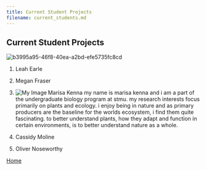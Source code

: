 ```yaml
---
title: Current Student Projects
filename: current_students.md
---
```

## Current Student Projects

![b3995a95-46f8-40ea-a2bd-efe5735fc8cd](https://github.com/mason-kulbaba/mason-kulbaba.github.io/assets/48602491/47ebebc2-a5b2-4036-84c9-52ec34d701bf)


1. Leah Earle

2. Megan Fraser

3. Marisa Kenna
   <img align="left" src="Photos/marisa.jpg" alt="My Image">
my name is marisa kenna and i am a part of the undergraduate biology program at stmu. my research interests focus primarily on plants and ecology. i enjoy being in nature and as primary producers are the baseline for the worlds ecosystem, i find them quite fascinating. to better understand plants, how they adapt and function in certain environments, is to better understand nature as a whole.

4. Cassidy Moline

5. Oliver Noseworthy 



[Home](index.md)
